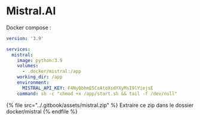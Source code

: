 # Mistral.AI

Docker compose :&#x20;

```yaml
version: '3.9'

services:
  mistral:
    image: python:3.9
    volumes:
      - .docker/mistral:/app
    working_dir: /app
    environment:
      MISTRAL_API_KEY: F4NyQbhmE5CeAtoXsdYXyMsI9lYiejsE
    command: sh -c "chmod +x /app/start.sh && tail -f /dev/null"
```

{% file src="../.gitbook/assets/mistral.zip" %}
Extraire ce zip dans le dossier docker/mistral
{% endfile %}
